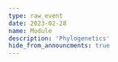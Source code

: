 ```yaml
---
type: raw_event
date: 2023-02-28
name: Module 
description: 'Phylogenetics'
hide_from_announcments: true
---
```

